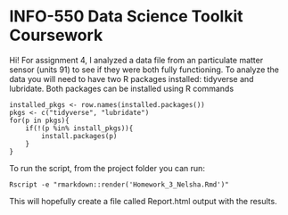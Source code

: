 # INFO-550 Data Science Toolkit Coursework

Hi! For assignment 4, I analyzed a data file from an particulate matter sensor (units 91) to see if they were both fully functioning. 
To analyze the data you will need to have two R packages installed: tidyverse and lubridate. Both packages can be installed using R commands

```
installed_pkgs <- row.names(installed.packages())
pkgs <- c("tidyverse", "lubridate")
for(p in pkgs){
	if(!(p %in% install_pkgs)){
		install.packages(p)
	}
}
```

To run the script, from the project folder you can run:

```
Rscript -e "rmarkdown::render('Homework_3_Nelsha.Rmd')" 
```

This will hopefully create a file called Report.html output with the results.
